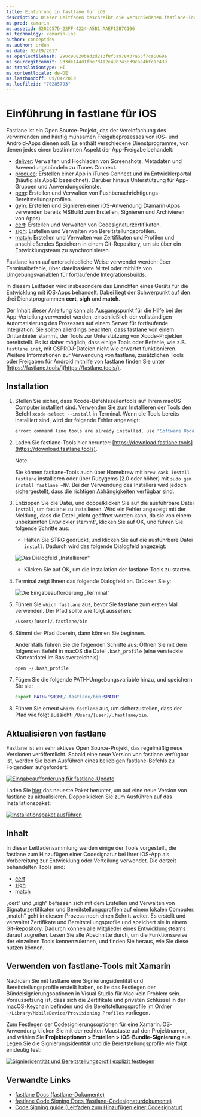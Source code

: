 ```yaml
---
title: Einführung in fastlane für iOS
description: Dieser Leitfaden beschreibt die verschiedenen fastlane-Tools zum Hinzufügen einer Codesignatur bei iOS-Anwendungen. Es wird beschrieben, wie Sie fastlane-Tools aktualisieren, installieren und verwenden.
ms.prod: xamarin
ms.assetid: 8202C57D-22FF-4224-A5B1-AAEF12B7C106
ms.technology: xamarin-ios
author: conceptdev
ms.author: crdun
ms.date: 03/19/2017
ms.openlocfilehash: 290c90820bad2d213f8f3a978437a55f7ca6069e
ms.sourcegitcommit: 933de144d1fbe7d412e49b743839cae4bfcac439
ms.translationtype: HT
ms.contentlocale: de-DE
ms.lasthandoff: 09/04/2019
ms.locfileid: "70285793"
---
```

# <a name="introduction-to-fastlane-for-ios"></a>Einführung in fastlane für iOS

Fastlane ist ein Open Source-Projekt, das der Vereinfachung des verwirrenden und häufig mühsamen Freigabeprozesses von iOS- und Android-Apps dienen soll. Es enthält verschiedene Dienstprogramme, von denen jedes einen bestimmten Aspekt der App-Freigabe behandelt:

- [deliver](https://github.com/fastlane/fastlane/tree/master/deliver#readme): Verwalten und Hochladen von Screenshots, Metadaten und Anwendungsbündeln zu iTunes Connect.
- [produce](https://github.com/fastlane/fastlane/tree/master/produce#readme): Erstellen einer App in iTunes Connect und im Entwicklerportal (häufig als AppID bezeichnet). Darüber hinaus Unterstützung für App-Gruppen und Anwendungsdienste.
- [pem](https://github.com/fastlane/fastlane/tree/master/pem#readme): Erstellen und Verwalten von Pushbenachrichtigungs-Bereitstellungsprofilen.
- [gym](https://github.com/fastlane/fastlane/tree/master/gym#readme): Erstellen und Signieren einer iOS-Anwendung (Xamarin-Apps verwenden bereits MSBuild zum Erstellen, Signieren und Archivieren von Apps).
- [cert](https://github.com/fastlane/fastlane/tree/master/cert#readme): Erstellen und Verwalten von Codesignaturzertifikaten. 
- [sigh](https://github.com/fastlane/fastlane/tree/master/sigh#readme): Erstellen und Verwalten von Bereitstellungsprofilen.
- [match](https://github.com/fastlane/fastlane/tree/master/match#readme): Erstellen und Verwalten von Zertifikaten und Profilen und anschließendes Speichern in einem Git-Repository, um sie über ein Entwicklungsteam zu synchronisieren.

Fastlane kann auf unterschiedliche Weise verwendet werden: über Terminalbefehle, über dateibasierte Mittel oder mithilfe von Umgebungsvariablen für fortlaufende Integrationsbuilds. 

In diesem Leitfaden wird insbesondere das Einrichten eines Geräts für die Entwicklung mit iOS-Apps behandelt. Dabei liegt der Schwerpunkt auf den drei Dienstprogrammen **cert**, **sigh** und **match**. 

Der Inhalt dieser Anleitung kann als Ausgangspunkt für die Hilfe bei der App-Verteilung verwendet werden, einschließlich der vollständigen Automatisierung des Prozesses auf einem Server für fortlaufende Integration. Sie sollten allerdings beachten, dass fastlane von einem Drittanbieter stammt, der Tools zur Unterstützung von Xcode-Projekten bereitstellt. Es ist daher möglich, dass einige Tools oder Befehle, wie z.B. `fastlane init`, mit CSPROJ-Dateien nicht wie erwartet funktionieren. Weitere Informationen zur Verwendung von fastlane, zusätzlichen Tools oder Freigaben für Android mithilfe von fastlane finden Sie unter [https://fastlane.tools/](https://fastlane.tools/).

<a name="Installation" />

## <a name="installation"></a>Installation

1. Stellen Sie sicher, dass Xcode-Befehlszeilentools auf Ihrem macOS-Computer installiert sind. Verwenden Sie zum Installieren der Tools den Befehl `xcode-select --install` in Terminal. Wenn die Tools bereits installiert sind, wird der folgende Fehler angezeigt:

    ```bash
    error: command line tools are already installed, use "Software Update" to install updates
    ```

2. Laden Sie fastlane-Tools hier herunter: [https://download.fastlane.tools](https://download.fastlane.tools). 

    > [!NOTE]
    > Sie können fastlane-Tools auch über Homebrew mit `brew cask install fastlane` installieren oder über Rubygems (2.0 oder höher) mit `sudo gem install fastlane –NV`. Bei der Verwendung des Installers wird jedoch sichergestellt, dass die richtigen Abhängigkeiten verfügbar sind. 

3. Entzippen Sie die Datei, und doppelklicken Sie auf die ausführbare Datei `install`, um fastlane zu installieren. Wird ein Fehler angezeigt mit der Meldung, dass die Datei „nicht geöffnet werden kann, da sie von einem unbekannten Entwickler stammt“, klicken Sie auf OK, und führen Sie folgende Schritte aus:
    - Halten Sie STRG gedrückt, und klicken Sie auf die ausführbare Datei `install`. Dadurch wird das folgende Dialogfeld angezeigt:

     ![](images/fastlane-image12.png "Das Dialogfeld „Installieren“")

    - Klicken Sie auf OK, um die Installation der fastlane-Tools zu starten.

4. Terminal zeigt Ihnen das folgende Dialogfeld an. Drücken Sie `y`:

   ![](images/fastlane-image13.png "Die Eingabeaufforderung „Terminal“")

5. Führen Sie `which fastlane` aus, bevor Sie fastlane zum ersten Mal verwenden. Der Pfad sollte wie folgt aussehen: 

    ```bash
    /Users/[user]/.fastlane/bin
    ```

6. Stimmt der Pfad überein, dann können Sie beginnen.

     Andernfalls führen Sie die folgenden Schritte aus:  Öffnen Sie mit dem folgenden Befehl in macOS die Datei `.bash_profile` (eine versteckte Klartextdatei im Basisverzeichnis):

    ```bash
    open ~/.bash_profile
    ```

7. Fügen Sie die folgende PATH-Umgebungsvariable hinzu, und speichern Sie sie: 

    ```bash
    export PATH="$HOME/.fastlane/bin:$PATH"
    ```

8. Führen Sie erneut `which fastlane` aus, um sicherzustellen, dass der Pfad wie folgt aussieht: `/Users/[user]/.fastlane/bin`.


## <a name="updating-fastlane"></a>Aktualisieren von fastlane

Fastlane ist ein sehr aktives Open Source-Projekt, das regelmäßig neue Versionen veröffentlicht. Sobald eine neue Version von fastlane verfügbar ist, werden Sie beim Ausführen eines beliebigen fastlane-Befehls zu Folgendem aufgefordert:

[![](images/fastlane-image0.png "Eingabeaufforderung für fastlane-Update")](images/fastlane-image0.png#lightbox)


Laden Sie [hier](https://download.fastlane.tools) das neueste Paket herunter, um auf eine neue Version von fastlane zu aktualisieren. Doppelklicken Sie zum Ausführen auf das Installationspaket:

[![](images/fastlane-image0a.png "Installationspaket ausführen")](images/fastlane-image0a.png#lightbox)


## <a name="contents"></a>Inhalt

In dieser Leitfadensammlung werden einige der Tools vorgestellt, die fastlane zum Hinzufügen einer Codesignatur bei Ihrer iOS-App als Vorbereitung zur Entwicklung oder Verteilung verwendet. Die derzeit behandelten Tools sind:

- [cert](~/ios/deploy-test/provisioning/fastlane/cert.md)
- [sigh](~/ios/deploy-test/provisioning/fastlane/sigh.md)
- [match](~/ios/deploy-test/provisioning/fastlane/match.md)

„cert“ und „sigh“ befassen sich mit dem Erstellen und Verwalten von Signaturzertifikaten und Bereitstellungsprofilen auf einem lokalen Computer. „match“ geht in diesem Prozess noch einen Schritt weiter. Es erstellt und verwaltet Zertifikate und Bereitstellungsprofile und speichert sie in einem Git-Repository. Dadurch können alle Mitglieder eines Entwicklungsteams darauf zugreifen. Lesen Sie alle Abschnitte durch, um die Funktionsweise der einzelnen Tools kennenzulernen, und finden Sie heraus, wie Sie diese nutzen können.

## <a name="using-fastlane-tools-with-xamarin"></a>Verwenden von fastlane-Tools mit Xamarin

Nachdem Sie mit fastlane eine Signierungsidentität und Bereitstellungsprofile erstellt haben, sollte das Festlegen der Bündelsignierungsoptionen in Visual Studio für Mac kein Problem sein. Voraussetzung ist, dass sich die Zertifikate und privaten Schlüssel in der macOS-Keychain befinden und die Bereitstellungsprofile im Ordner `~/Library/MobileDevice/Provisioning Profiles` vorliegen.

Zum Festlegen der Codesignierungsoptionen für eine Xamarin.iOS-Anwendung klicken Sie mit der rechten Maustaste auf den Projektnamen, und wählen Sie **Projektoptionen > Erstellen > iOS-Bundle-Signierung** aus. Legen Sie die Signierungsidentität und die Bereitstellungsprofile wie folgt eindeutig fest:

[![](images/fastlane-image11.png "Signieridentität und Bereitstellungsprofil explizit festlegen")](images/fastlane-image11.png#lightbox)

## <a name="related-links"></a>Verwandte Links

- [fastlane Docs (fastlane-Dokumente)](https://fastlane.tools/)
- [fastlane Code Signing Docs (fastlane-Codesignaturdokumente)](https://docs.fastlane.tools/codesigning/getting-started/)
- [Code Signing guide (Leitfaden zum Hinzufügen einer Codesignatur)](https://codesigning.guide/)
